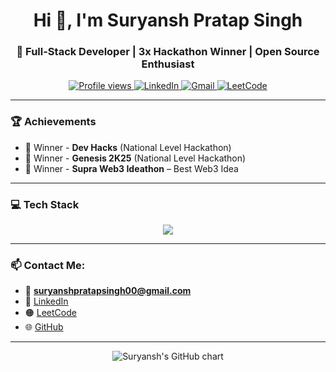 <!-- Header -->
<h1 align="center">Hi 👋, I'm Suryansh Pratap Singh</h1>
<h3 align="center">🚀 Full-Stack Developer | 3x Hackathon Winner | Open Source Enthusiast</h3>

<p align="center">
  <a href="https://github.com/suryansh-pratapsingh">
    <img src="https://komarev.com/ghpvc/?username=suryansh-pratapsingh&label=Profile%20views&color=0e75b6&style=flat" alt="Profile views" />
  </a>
  <a href="https://www.linkedin.com/in/suryansh-pratap-singh/">
    <img src="https://img.shields.io/badge/LinkedIn-blue?logo=linkedin&style=flat&logoColor=white" alt="LinkedIn" />
  </a>
  <a href="mailto:suryanshpratapsingh00@gmail.com">
    <img src="https://img.shields.io/badge/Gmail-red?logo=gmail&style=flat&logoColor=white" alt="Gmail" />
  </a>
  <a href="https://leetcode.com/your-leetcode-username/">
    <img src="https://img.shields.io/badge/LeetCode-orange?logo=leetcode&style=flat&logoColor=white" alt="LeetCode" />
  </a>
</p>

---

### 🏆 Achievements
- 🥇 Winner - **Dev Hacks** (National Level Hackathon)
- 🥇 Winner - **Genesis 2K25** (National Level Hackathon)
- 🥇 Winner - **Supra Web3 Ideathon** – Best Web3 Idea

---

### 💻 Tech Stack

<p align="center">
  <img src="https://skillicons.dev/icons?i=html,css,js,ts,react,nextjs,nodejs,nestjs,express,mysql,mongodb,tailwind,python,cpp,git,github" />
</p>

---

### 📫 Contact Me:
- 📧 **suryanshpratapsingh00@gmail.com**
- 🔗 [LinkedIn](https://www.linkedin.com/in/suryansh-pratap-singh/)
- 🟠 [LeetCode](https://leetcode.com/your-leetcode-username/)
- 🌐 [GitHub](https://github.com/suryansh-pratapsingh)

---

<!-- Green Contribution Graph -->
<p align="center">
  <img src="https://ghchart.rshah.org/suryansh-pratapsingh" alt="Suryansh's GitHub chart" />
</p>
